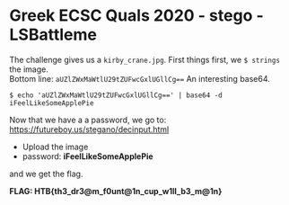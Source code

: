 # Greek ECSC Quals 2020 - stego - LSBattleme
The challenge gives us a `kirby_crane.jpg`. First things first, we `$ strings` the image.  
Bottom line: `aUZlZWxMaWtlU29tZUFwcGxlUGllCg==`
An interesting base64.
```
$ echo 'aUZlZWxMaWtlU29tZUFwcGxlUGllCg==' | base64 -d
iFeelLikeSomeApplePie
```
Now that we have a a password, we go to: https://futureboy.us/stegano/decinput.html
* Upload the image
* password: **iFeelLikeSomeApplePie**

and we get the flag.  

**FLAG: HTB{th3_dr3@m_f0unt@1n_cup_w1ll_b3_m@1n}**